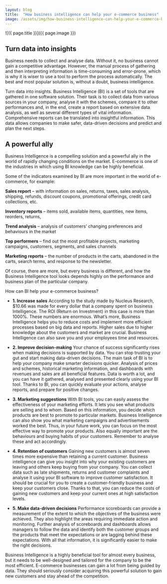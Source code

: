 ```yaml
---
layout: blog
title:  "How business intelligence can help your e-commerce business"
image: /assets/img/how-business-intelligence-can-help-your-e-commerce-business-1.jpg
---
```


![{{ page.title }}]({{ page.image }})

## Turn data into insights
Business needs to collect and analyse data. Without it, no business cannot gain a competitive advantage. However, the manual process of gathering and then interpreting information is time-consuming and error-prone, which is why it is wiser to use a tool to perform the process automatically. The best and most popular solution is, without a doubt, business intelligence.

Turn data into insights.
Business Intelligence (BI) is a set of tools that are gathered in one software solution. Their task is to collect data from various sources in your company, analyse it with the schemes, compare it to other performances and, in the end, create a report based on extensive data analysis, as well as several different types of vital information. Comprehensive reports can be translated into insightful information. This data allows companies to make safer, data-driven decisions and predict and plan the next steps.

## A powerful ally
Business Intelligence is a compelling solution and a powerful ally in the world of rapidly changing conditions on the market. E-commerce is one of the industries in which using BI knowledge can be highly beneficial.

Some of the indicators examined by BI are more important in the world of e-commerce, for example:

**Sales report** – with information on sales, returns, taxes, sales analysis, shipping, refunds, discount coupons, promotional offerings, credit card collections, etc.

**Inventory reports** – items sold, available items, quantities, new items, reorders, returns,

**Trend analysis** – analysis of customers’ changing preferences and behaviours in the market

**Top performers** – find out the most profitable projects, marketing campaigns, customers, segments, and sales channels

**Marketing reports** – the number of products in the carts, abandoned in the carts, search terms, and response to the newsletter.

Of course, there are more, but every business is different, and how the Business Intelligence tool looks depends highly on the performance and business plan of the particular company.

How can BI help your e-commerce business?
- **1. Increase sales**
According to the study made by Nucleus Research, $10.66 was made for every dollar that a company spent on business Intelligence. The ROI (Return on Investment) in this case is more than 1000%. These numbers are enormous. What’s more, Business Intelligence helps you to reduce costs and implement more efficient processes based on big data and reports. Higher sales due to higher knowledge about the customers and market are crucial. Business Intelligence can also save you and your employees time and resources.

- **2. Improve decision-making**
Your chance of success significantly rises when making decisions is supported by data. You can stop trusting your gut and start making data-driven decisions. The main task of BI is to help your company make smarter decisions quicker. Analysis of prices and schemes, historical marketing information, and dashboards with revenues and sales are all beneficial features. Data is worth a lot, and you can have it gathered, analysed and presented clearly using your BI tool. Thanks to BI, you can quickly evaluate your actions, analyse reports, and prepare for positive changes.

- **3. Marketing suggestions**
With BI tools, you can easily assess the effectiveness of your marketing efforts. It lets you see what products are selling and to whom. Based on this information, you decide which products are best to promote to particular markets. Business Intelligence can also show you what marketing campaigns and advertisements worked the best. Thus, in your future work, you can focus on the most effective way to promote your products. Also equally important are the behaviours and buying habits of your customers. Remember to analyse these and act accordingly.

- **4. Retention of customers**
Gaining new customers is almost seven times more expensive than retaining a current customer. Business intelligence can give you insight into why your existing customers are leaving and others keep buying from your company. You can collect data such as late shipments, returns and customer complaints and analyse it using your BI software to improve customer satisfaction. It should be crucial for you to create a customer-friendly business and keep your customers close. Thanks to that, you can reduce the costs of gaining new customers and keep your current ones at high satisfaction levels.

- **5. Make data-driven decisions**
Performance scoreboards can provide a measurement of the extent to which the objectives of the business were achieved. They also highlight the areas requiring immediate action and monitoring. Further analysis of scoreboards and dashboards allows managers to follow the data and identify both the customer groups and the products that meet the expectations or are lagging behind these expectations. With all that information, it is significantly easier to make the right decisions.

Business Intelligence is a highly beneficial tool for almost every business, but it needs to be well-designed and tailored for the company to be the most efficient. E-commerce businesses can gain a lot from being guided by data. They should seriously consider acquiring this powerful solution to gain new customers and stay ahead of the competition.
